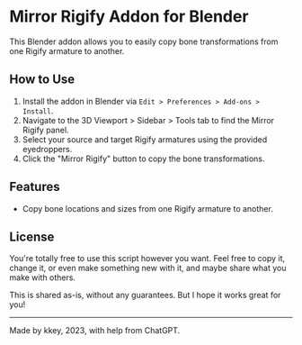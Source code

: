 # Mirror Rigify Addon for Blender

This Blender addon allows you to easily copy bone transformations from one Rigify armature to another.

## How to Use
1. Install the addon in Blender via `Edit > Preferences > Add-ons > Install`.
2. Navigate to the 3D Viewport > Sidebar > Tools tab to find the Mirror Rigify panel.
3. Select your source and target Rigify armatures using the provided eyedroppers.
4. Click the "Mirror Rigify" button to copy the bone transformations.

## Features
- Copy bone locations and sizes from one Rigify armature to another.

## License
You're totally free to use this script however you want. Feel free to copy it, change it, or even make something new with it, and maybe share what you make with others.

This is shared as-is, without any guarantees. But I hope it works great for you!

---

Made by kkey, 2023, with help from ChatGPT.
